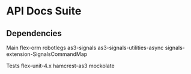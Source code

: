 # API Docs Suite
## Dependencies

Main
flex-orm
robotlegs
as3-signals
as3-signals-utilities-async
signals-extension-SignalsCommandMap


Tests
flex-unit-4.x
hamcrest-as3
mockolate
